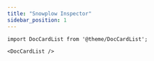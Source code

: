 ```yaml
---
title: "Snowplow Inspector"
sidebar_position: 1
---
```


```mdx-code-block
import DocCardList from '@theme/DocCardList';

<DocCardList />
```
